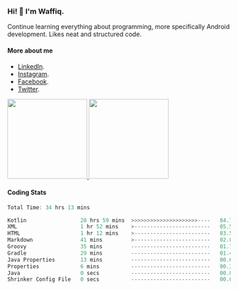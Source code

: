 ### Hi! 👋 I'm Waffiq.

Continue learning everything about programming, more specifically Android development. Likes neat and structured code.

#### More about me 
- [LinkedIn](https://www.linkedin.com/in/waffiqaziz/).
- [Instagram](https://www.instagram.com/waffiqaziz/).
- [Facebook](https://web.facebook.com/WaffiqAziz/).
- [Twitter](https://twitter.com/AzizWaffiq).

<p align="left">
<a href="https://github.com/waffiqaziz">
  <img height="180em" src="https://github-readme-stats-eight-theta.vercel.app/api?username=waffiqaziz&show_icons=true&theme=algolia&include_all_commits=true&count_private=true"/>
  <img height="180em" src="https://github-readme-stats-eight-theta.vercel.app/api/top-langs/?username=waffiqaziz&layout=compact&langs_count=8&theme=algolia"/>
</a>
</p>

#### Coding Stats
<!--START_SECTION:waka-->

```rust
Total Time: 34 hrs 13 mins

Kotlin                 28 hrs 59 mins  >>>>>>>>>>>>>>>>>>>>>----   84.71 %
XML                    1 hr 52 mins    >------------------------   05.50 %
HTML                   1 hr 12 mins    >------------------------   03.55 %
Markdown               41 mins         >------------------------   02.04 %
Groovy                 35 mins         -------------------------   01.73 %
Gradle                 29 mins         -------------------------   01.44 %
Java Properties        13 mins         -------------------------   00.65 %
Properties             6 mins          -------------------------   00.31 %
Java                   0 secs          -------------------------   00.04 %
Shrinker Config File   0 secs          -------------------------   00.03 %
```

<!--END_SECTION:waka-->
